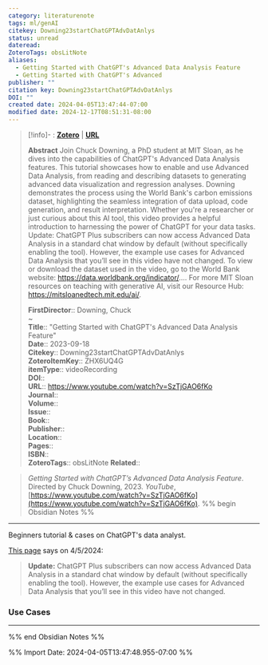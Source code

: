 ```yaml
---
category: literaturenote
tags: ml/genAI
citekey: Downing23startChatGPTAdvDatAnlys
status: unread
dateread: 
ZoteroTags: obsLitNote
aliases:
  - Getting Started with ChatGPT's Advanced Data Analysis Feature
  - Getting Started with ChatGPT's Advanced
publisher: ""
citation key: Downing23startChatGPTAdvDatAnlys
DOI: ""
created date: 2024-04-05T13:47:44-07:00
modified date: 2024-12-17T08:51:31-08:00
---
```


> [!info]- : [**Zotero**](zotero://select/library/items/ZHX6UQ4G)   | [**URL**](https://www.youtube.com/watch?v=SzTjGAO6fKo)
>
> 
> **Abstract**
> Join Chuck Downing, a PhD student at MIT Sloan, as he dives into the capabilities of ChatGPT's Advanced Data Analysis features. This tutorial showcases how to enable and use Advanced Data Analysis, from reading and describing datasets to generating advanced data visualization and regression analyses. Downing demonstrates the process using the World Bank's carbon emissions dataset, highlighting the seamless integration of data upload, code generation, and result interpretation. Whether you're a researcher or just curious about this AI tool, this video provides a helpful introduction to harnessing the power of ChatGPT for your data tasks.  Update: ChatGPT Plus subscribers can now access Advanced Data Analysis in a standard chat window by default (without specifically enabling the tool). However, the example use cases for Advanced Data Analysis that you’ll see in this video have not changed.  To view or download the dataset used in the video, go to the World Bank website: https://data.worldbank.org/indicator/....  For more MIT Sloan resources on teaching with generative AI, visit our Resource Hub: https://mitsloanedtech.mit.edu/ai/.
> 
> 
> **FirstDirector**:: Downing, Chuck  
~    
> **Title**:: "Getting Started with ChatGPT's Advanced Data Analysis Feature"  
> **Date**:: 2023-09-18  
> **Citekey**:: Downing23startChatGPTAdvDatAnlys  
> **ZoteroItemKey**:: ZHX6UQ4G  
> **itemType**:: videoRecording  
> **DOI**::   
> **URL**:: https://www.youtube.com/watch?v=SzTjGAO6fKo  
> **Journal**::   
> **Volume**::   
> **Issue**::   
> **Book**::   
> **Publisher**::   
> **Location**::    
> **Pages**::   
> **ISBN**::   
> **ZoteroTags**:: obsLitNote
>**Related**:: 

> _Getting Started with ChatGPT’s Advanced Data Analysis Feature_. Directed by Chuck Downing, 2023. _YouTube_, [https://www.youtube.com/watch?v=SzTjGAO6fKo](https://www.youtube.com/watch?v=SzTjGAO6fKo).
%% begin Obsidian Notes %%
___

Beginners tutorial & cases on ChatGPT's data analyst.  

[This page](https://mitsloanedtech.mit.edu/ai/tools/data-analysis/how-to-use-chatgpts-advanced-data-analysis-feature/) says on 4/5/2024:
> **Update:** ChatGPT Plus subscribers can now access Advanced Data Analysis in a standard chat window by default (without specifically enabling the tool). However, the example use cases for Advanced Data Analysis that you’ll see in this video have not changed.

### Use Cases

___
%% end Obsidian Notes %%



%% Import Date: 2024-04-05T13:47:48.955-07:00 %%
